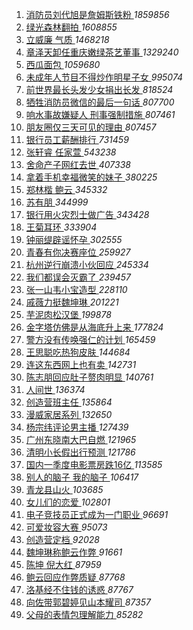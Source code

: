 1. [ 消防员刘代旭是詹姆斯铁粉 ](https://s.weibo.com/weibo?q=%23%E6%B6%88%E9%98%B2%E5%91%98%E5%88%98%E4%BB%A3%E6%97%AD%E6%98%AF%E8%A9%B9%E5%A7%86%E6%96%AF%E9%93%81%E7%B2%89%23&Refer=top) *1859856*
1. [ 绿光森林翻拍 ](https://s.weibo.com/weibo?q=%23%E7%BB%BF%E5%85%89%E6%A3%AE%E6%9E%97%E7%BF%BB%E6%8B%8D%23&Refer=top) *1608855*
1. [ 立威廉 气质 ](https://s.weibo.com/weibo?q=%E7%AB%8B%E5%A8%81%E5%BB%89%20%E6%B0%94%E8%B4%A8&Refer=top) *1468218*
1. [ 章泽天卸任重庆嫩绿茶艺董事 ](https://s.weibo.com/weibo?q=%23%E7%AB%A0%E6%B3%BD%E5%A4%A9%E5%8D%B8%E4%BB%BB%E9%87%8D%E5%BA%86%E5%AB%A9%E7%BB%BF%E8%8C%B6%E8%89%BA%E8%91%A3%E4%BA%8B%23&Refer=top) *1329240*
1. [ 西瓜面包 ](https://s.weibo.com/weibo?q=%23%E8%A5%BF%E7%93%9C%E9%9D%A2%E5%8C%85%23&Refer=top) *1059680*
1. [ 未成年人节目不得炒作明星子女 ](https://s.weibo.com/weibo?q=%23%E6%9C%AA%E6%88%90%E5%B9%B4%E4%BA%BA%E8%8A%82%E7%9B%AE%E4%B8%8D%E5%BE%97%E7%82%92%E4%BD%9C%E6%98%8E%E6%98%9F%E5%AD%90%E5%A5%B3%23&Refer=top) *995074*
1. [ 前世界最长头发少女捐出长发 ](https://s.weibo.com/weibo?q=%23%E5%89%8D%E4%B8%96%E7%95%8C%E6%9C%80%E9%95%BF%E5%A4%B4%E5%8F%91%E5%B0%91%E5%A5%B3%E6%8D%90%E5%87%BA%E9%95%BF%E5%8F%91%23&Refer=top) *818524*
1. [ 牺牲消防员微信的最后一句话 ](https://s.weibo.com/weibo?q=%23%E7%89%BA%E7%89%B2%E6%B6%88%E9%98%B2%E5%91%98%E5%BE%AE%E4%BF%A1%E7%9A%84%E6%9C%80%E5%90%8E%E4%B8%80%E5%8F%A5%E8%AF%9D%23&Refer=top) *807700*
1. [ 响水事故嫌疑人 刑事强制措施 ](https://s.weibo.com/weibo?q=%E5%93%8D%E6%B0%B4%E4%BA%8B%E6%95%85%E5%AB%8C%E7%96%91%E4%BA%BA%20%E5%88%91%E4%BA%8B%E5%BC%BA%E5%88%B6%E6%8E%AA%E6%96%BD&Refer=top) *807461*
1. [ 朋友圈仅三天可见的理由 ](https://s.weibo.com/weibo?q=%23%E6%9C%8B%E5%8F%8B%E5%9C%88%E4%BB%85%E4%B8%89%E5%A4%A9%E5%8F%AF%E8%A7%81%E7%9A%84%E7%90%86%E7%94%B1%23&Refer=top) *807457*
1. [ 银行员工薪酬排行 ](https://s.weibo.com/weibo?q=%23%E9%93%B6%E8%A1%8C%E5%91%98%E5%B7%A5%E8%96%AA%E9%85%AC%E6%8E%92%E8%A1%8C%23&Refer=top) *731459*
1. [ 张轩睿 任家萱 ](https://s.weibo.com/weibo?q=%E5%BC%A0%E8%BD%A9%E7%9D%BF%20%E4%BB%BB%E5%AE%B6%E8%90%B1&Refer=top) *543238*
1. [ 舍命产子网红去世 ](https://s.weibo.com/weibo?q=%23%E8%88%8D%E5%91%BD%E4%BA%A7%E5%AD%90%E7%BD%91%E7%BA%A2%E5%8E%BB%E4%B8%96%23&Refer=top) *407338*
1. [ 拿着手机幸福微笑的妹子 ](https://s.weibo.com/weibo?q=%23%E6%8B%BF%E7%9D%80%E6%89%8B%E6%9C%BA%E5%B9%B8%E7%A6%8F%E5%BE%AE%E7%AC%91%E7%9A%84%E5%A6%B9%E5%AD%90%23&Refer=top) *380225*
1. [ 郑林楷 鲍云 ](https://s.weibo.com/weibo?q=%E9%83%91%E6%9E%97%E6%A5%B7%20%E9%B2%8D%E4%BA%91&Refer=top) *345332*
1. [ 苏有朋 ](https://s.weibo.com/weibo?q=%E8%8B%8F%E6%9C%89%E6%9C%8B&Refer=top) *344999*
1. [ 银行用火灾烈士做广告 ](https://s.weibo.com/weibo?q=%23%E9%93%B6%E8%A1%8C%E7%94%A8%E7%81%AB%E7%81%BE%E7%83%88%E5%A3%AB%E5%81%9A%E5%B9%BF%E5%91%8A%23&Refer=top) *343428*
1. [ 王菊耳环 ](https://s.weibo.com/weibo?q=%23%E7%8E%8B%E8%8F%8A%E8%80%B3%E7%8E%AF%23&Refer=top) *333904*
1. [ 钟丽缇辟谣怀孕 ](https://s.weibo.com/weibo?q=%23%E9%92%9F%E4%B8%BD%E7%BC%87%E8%BE%9F%E8%B0%A3%E6%80%80%E5%AD%95%23&Refer=top) *302555*
1. [ 青春有你决赛座位 ](https://s.weibo.com/weibo?q=%23%E9%9D%92%E6%98%A5%E6%9C%89%E4%BD%A0%E5%86%B3%E8%B5%9B%E5%BA%A7%E4%BD%8D%23&Refer=top) *259927*
1. [ 杭州逆行崩溃小伙回应 ](https://s.weibo.com/weibo?q=%23%E6%9D%AD%E5%B7%9E%E9%80%86%E8%A1%8C%E5%B4%A9%E6%BA%83%E5%B0%8F%E4%BC%99%E5%9B%9E%E5%BA%94%23&Refer=top) *245334*
1. [ 我们都误会灭霸了 ](https://s.weibo.com/weibo?q=%E6%88%91%E4%BB%AC%E9%83%BD%E8%AF%AF%E4%BC%9A%E7%81%AD%E9%9C%B8%E4%BA%86&Refer=top) *239457*
1. [ 张一山韦小宝造型 ](https://s.weibo.com/weibo?q=%23%E5%BC%A0%E4%B8%80%E5%B1%B1%E9%9F%A6%E5%B0%8F%E5%AE%9D%E9%80%A0%E5%9E%8B%23&Refer=top) *228110*
1. [ 戚薇力挺魏坤琳 ](https://s.weibo.com/weibo?q=%23%E6%88%9A%E8%96%87%E5%8A%9B%E6%8C%BA%E9%AD%8F%E5%9D%A4%E7%90%B3%23&Refer=top) *201221*
1. [ 芋泥肉松汉堡 ](https://s.weibo.com/weibo?q=%23%E8%8A%8B%E6%B3%A5%E8%82%89%E6%9D%BE%E6%B1%89%E5%A0%A1%23&Refer=top) *199878*
1. [ 金字塔仿佛是从海底升上来 ](https://s.weibo.com/weibo?q=%E9%87%91%E5%AD%97%E5%A1%94%E4%BB%BF%E4%BD%9B%E6%98%AF%E4%BB%8E%E6%B5%B7%E5%BA%95%E5%8D%87%E4%B8%8A%E6%9D%A5&Refer=top) *177824*
1. [ 警方没有传唤强仁的计划 ](https://s.weibo.com/weibo?q=%E8%AD%A6%E6%96%B9%E6%B2%A1%E6%9C%89%E4%BC%A0%E5%94%A4%E5%BC%BA%E4%BB%81%E7%9A%84%E8%AE%A1%E5%88%92&Refer=top) *165459*
1. [ 王思聪吃热狗皮肤 ](https://s.weibo.com/weibo?q=%23%E7%8E%8B%E6%80%9D%E8%81%AA%E5%90%83%E7%83%AD%E7%8B%97%E7%9A%AE%E8%82%A4%23&Refer=top) *144684*
1. [ 连这东西网上也有卖 ](https://s.weibo.com/weibo?q=%23%E8%BF%9E%E8%BF%99%E4%B8%9C%E8%A5%BF%E7%BD%91%E4%B8%8A%E4%B9%9F%E6%9C%89%E5%8D%96%23&Refer=top) *142731*
1. [ 陈志朋回应肚子赘肉明显 ](https://s.weibo.com/weibo?q=%23%E9%99%88%E5%BF%97%E6%9C%8B%E5%9B%9E%E5%BA%94%E8%82%9A%E5%AD%90%E8%B5%98%E8%82%89%E6%98%8E%E6%98%BE%23&Refer=top) *140761*
1. [ 人间世 ](https://s.weibo.com/weibo?q=%E4%BA%BA%E9%97%B4%E4%B8%96&Refer=top) *136374*
1. [ 创造营班主任 ](https://s.weibo.com/weibo?q=%E5%88%9B%E9%80%A0%E8%90%A5%E7%8F%AD%E4%B8%BB%E4%BB%BB&Refer=top) *135864*
1. [ 漫威家居系列 ](https://s.weibo.com/weibo?q=%E6%BC%AB%E5%A8%81%E5%AE%B6%E5%B1%85%E7%B3%BB%E5%88%97&Refer=top) *132650*
1. [ 杨宗纬评论男主播 ](https://s.weibo.com/weibo?q=%23%E6%9D%A8%E5%AE%97%E7%BA%AC%E8%AF%84%E8%AE%BA%E7%94%B7%E4%B8%BB%E6%92%AD%23&Refer=top) *127439*
1. [ 广州东晓南大巴自燃 ](https://s.weibo.com/weibo?q=%E5%B9%BF%E5%B7%9E%E4%B8%9C%E6%99%93%E5%8D%97%E5%A4%A7%E5%B7%B4%E8%87%AA%E7%87%83&Refer=top) *121965*
1. [ 清明小长假出行预测 ](https://s.weibo.com/weibo?q=%23%E6%B8%85%E6%98%8E%E5%B0%8F%E9%95%BF%E5%81%87%E5%87%BA%E8%A1%8C%E9%A2%84%E6%B5%8B%23&Refer=top) *121786*
1. [ 国内一季度电影票房跌16亿 ](https://s.weibo.com/weibo?q=%E5%9B%BD%E5%86%85%E4%B8%80%E5%AD%A3%E5%BA%A6%E7%94%B5%E5%BD%B1%E7%A5%A8%E6%88%BF%E8%B7%8C16%E4%BA%BF&Refer=top) *113585*
1. [ 别人的脑子 我的脑子 ](https://s.weibo.com/weibo?q=%E5%88%AB%E4%BA%BA%E7%9A%84%E8%84%91%E5%AD%90%20%E6%88%91%E7%9A%84%E8%84%91%E5%AD%90&Refer=top) *106417*
1. [ 青龙县山火 ](https://s.weibo.com/weibo?q=%E9%9D%92%E9%BE%99%E5%8E%BF%E5%B1%B1%E7%81%AB&Refer=top) *103685*
1. [ 女儿们的恋爱 ](https://s.weibo.com/weibo?q=%E5%A5%B3%E5%84%BF%E4%BB%AC%E7%9A%84%E6%81%8B%E7%88%B1&Refer=top) *102801*
1. [ 电子竞技员正式成为一门职业 ](https://s.weibo.com/weibo?q=%23%E7%94%B5%E5%AD%90%E7%AB%9E%E6%8A%80%E5%91%98%E6%AD%A3%E5%BC%8F%E6%88%90%E4%B8%BA%E4%B8%80%E9%97%A8%E8%81%8C%E4%B8%9A%23&Refer=top) *96691*
1. [ 可爱妆容大赛 ](https://s.weibo.com/weibo?q=%23%E5%8F%AF%E7%88%B1%E5%A6%86%E5%AE%B9%E5%A4%A7%E8%B5%9B%23&Refer=top) *95073*
1. [ 创造营定档 ](https://s.weibo.com/weibo?q=%E5%88%9B%E9%80%A0%E8%90%A5%E5%AE%9A%E6%A1%A3&Refer=top) *92028*
1. [ 魏坤琳称鲍云作弊 ](https://s.weibo.com/weibo?q=%23%E9%AD%8F%E5%9D%A4%E7%90%B3%E7%A7%B0%E9%B2%8D%E4%BA%91%E4%BD%9C%E5%BC%8A%23&Refer=top) *91661*
1. [ 陈坤 倪大红 ](https://s.weibo.com/weibo?q=%E9%99%88%E5%9D%A4%20%E5%80%AA%E5%A4%A7%E7%BA%A2&Refer=top) *87959*
1. [ 鲍云回应作弊质疑 ](https://s.weibo.com/weibo?q=%E9%B2%8D%E4%BA%91%E5%9B%9E%E5%BA%94%E4%BD%9C%E5%BC%8A%E8%B4%A8%E7%96%91&Refer=top) *87768*
1. [ 洛基经不住钱的诱惑 ](https://s.weibo.com/weibo?q=%E6%B4%9B%E5%9F%BA%E7%BB%8F%E4%B8%8D%E4%BD%8F%E9%92%B1%E7%9A%84%E8%AF%B1%E6%83%91&Refer=top) *87767*
1. [ 向佐带郭碧婷见山本耀司 ](https://s.weibo.com/weibo?q=%23%E5%90%91%E4%BD%90%E5%B8%A6%E9%83%AD%E7%A2%A7%E5%A9%B7%E8%A7%81%E5%B1%B1%E6%9C%AC%E8%80%80%E5%8F%B8%23&Refer=top) *87357*
1. [ 父母的表情包理解能力 ](https://s.weibo.com/weibo?q=%23%E7%88%B6%E6%AF%8D%E7%9A%84%E8%A1%A8%E6%83%85%E5%8C%85%E7%90%86%E8%A7%A3%E8%83%BD%E5%8A%9B%23&Refer=top) *85282*
